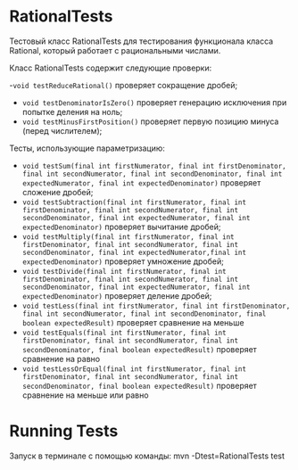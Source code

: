 # RationalTests

Тестовый класс RationalTests для тестирования функционала класса Rational, который работает с рациональными числами.

Класс RationalTests содержит следующие проверки:

-`void testReduceRational()` проверяет сокращение дробей;
- `void testDenominatorIsZero()` проверяет генерацию исключения при попытке деления на ноль;
- `void testMinusFirstPosition()` проверяет первую позицию минуса (перед числителем);

Тесты, использующие параметризацию:
- `void testSum(final int firstNumerator, final int firstDenominator, final int secondNumerator, final int secondDenominator, final int expectedNumerator, final int expectedDenominator)` проверяет сложение дробей;
- `void testSubtraction(final int firstNumerator, final int firstDenominator, final int secondNumerator, final int secondDenominator, final int expectedNumerator, final int expectedDenominator)` проверяет вычитание дробей;
- `void testMultiply(final int firstNumerator, final int firstDenominator, final int secondNumerator, final int secondDenominator, final int expectedNumerator,final int expectedDenominator)` проверяет умножение дробей;
- `void testDivide(final int firstNumerator, final int firstDenominator, final int secondNumerator, final int secondDenominator, final int expectedNumerator, final int expectedDenominator)` проверяет деление дробей;
- `void testLess(final int firstNumerator, final int firstDenominator, final int secondNumerator, final int secondDenominator, final boolean expectedResult)` проверяет сравнение на меньше
- `void testEquals(final int firstNumerator, final int firstDenominator, final int secondNumerator, final int secondDenominator, final boolean expectedResult)` проверяет сравнение на равно
- `void testLessOrEqual(final int firstNumerator, final int firstDenominator, final int secondNumerator, final int secondDenominator, final boolean expectedResult)` проверяет сравнение на меньше или равно



# Running Tests
Запуск в терминале с помощью команды: mvn -Dtest=RationalTests test
